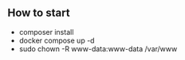 ## How to start

- composer install
- docker compose up -d
- sudo chown -R www-data:www-data /var/www